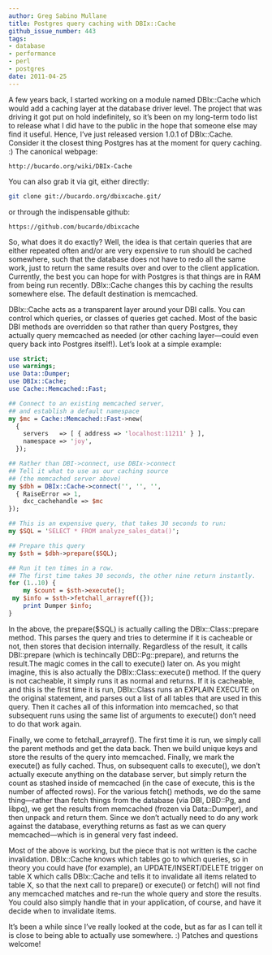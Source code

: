 ```yaml
---
author: Greg Sabino Mullane
title: Postgres query caching with DBIx::Cache
github_issue_number: 443
tags:
- database
- performance
- perl
- postgres
date: 2011-04-25
---
```




A few years back, I started working on a module named DBIx::Cache which would add a caching layer at the database driver level. The project that was driving it got put on hold indefinitely, so it’s been on my long-term todo list to release what I did have to the public in the hope that someone else may find it useful. Hence, I’ve just released version 1.0.1 of DBIx::Cache. Consider it the closest thing Postgres has at the moment for query caching. :) The canonical webpage:

```nohighlight
http://bucardo.org/wiki/DBIx-Cache
```

You can also grab it via git, either directly:

```bash
git clone git://bucardo.org/dbixcache.git/
```

or through the indispensable github:

```nohighlight
https://github.com/bucardo/dbixcache
```

So, what does it do exactly? Well, the idea is that certain queries that are either repeated often and/or are very expensive to run should be cached somewhere, such that the database does not have to redo all the same work, just to return the same results over and over to the client application. Currently, the best you can hope for with Postgres is that things are in RAM from being run recently. DBIx::Cache changes this by caching the results somewhere else. The default destination is memcached.

DBIx::Cache acts as a transparent layer around your DBI calls. You can control which queries, or classes of queries get cached. Most of the basic DBI methods are overridden so that rather than query Postgres, they actually query memcached as needed (or other caching layer—​could even query back into Postgres itself!). Let’s look at a simple example:

```perl
use strict;
use warnings;
use Data::Dumper;
use DBIx::Cache;
use Cache::Memcached::Fast;

## Connect to an existing memcached server, 
## and establish a default namespace
my $mc = Cache::Memcached::Fast->new(
  {
    servers   => [ { address => 'localhost:11211' } ],
    namespace => 'joy',
  });

## Rather than DBI->connect, use DBIx->connect
## Tell it what to use as our caching source
## (the memcached server above)
my $dbh = DBIx::Cache->connect('', '', '',
  { RaiseError => 1,
    dxc_cachehandle => $mc
});

## This is an expensive query, that takes 30 seconds to run:
my $SQL = 'SELECT * FROM analyze_sales_data()';

## Prepare this query
my $sth = $dbh->prepare($SQL);

## Run it ten times in a row.
## The first time takes 30 seconds, the other nine return instantly.
for (1..10) {
    my $count = $sth->execute();
 my $info = $sth->fetchall_arrayref({});
    print Dumper $info;
} 
```

In the above, the prepare($SQL) is actually calling the DBIx::Class::prepare method. This parses the query and tries to determine if it is cacheable or not, then stores that decision internally. Regardless of the result, it calls DBI::prepare (which is techincally DBD::Pg::prepare), and returns the result.The magic comes in the call to execute() later on. As you might imagine, this is also actually the DBIx::Class::execute() method. If the query is not cacheable, it simply runs it as normal and returns. If it is cacheable, and this is the first time it is run, DBIx::Class runs an EXPLAIN EXECUTE on the original statement, and parses out a list of all tables that are used in this query. Then it caches all of this information into memcached, so that subsequent runs using the same list of arguments to execute() don’t need to do that work again.

Finally, we come to fetchall_arrayref(). The first time it is run, we simply call the parent methods and get the data back. Then we build unique keys and store the results of the query into memcached. Finally, we mark the execute() as fully cached. Thus, on subsequent calls to execute(), we don’t actually execute anything on the database server, but simply return the count as stashed inside of memcached (in the case of execute, this is the number of affected rows). For the various fetch() methods, we do the same thing—​rather than fetch things from the database (via DBI, DBD::Pg, and libpq), we get the results from memcached (frozen via Data::Dumper), and then unpack and return them. Since we don’t actually need to do any work against the database, everything returns as fast as we can query memcached—​which is in general very fast indeed.

Most of the above is working, but the piece that is not written is the cache invalidation. DBIx::Cache knows which tables go to which queries, so in theory you could have (for example), an UPDATE/INSERT/DELETE trigger on table X which calls DBIx::Cache and tells it to invalidate all items related to table X, so that the next call to prepare() or execute() or fetch() will not find any memcached matches and re-run the whole query and store the results. You could also simply handle that in your application, of course, and have it decide when to invalidate items.

It’s been a while since I’ve really looked at the code, but as far as I can tell it is close to being able to actually use somewhere. :) Patches and questions welcome!


